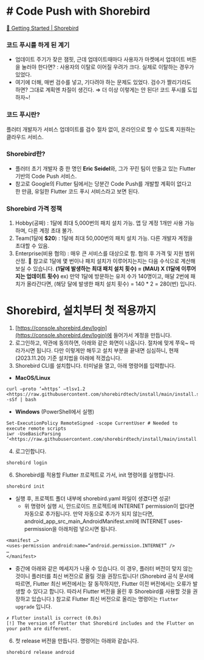 # # Code Push with Shorebird
 [🚀 Getting Started | Shorebird](https://docs.shorebird.dev/) 
### 코드 푸시를 하게 된 계기
* 업데이트 주기가 잦은 잼핏, 근데 업데이트때마다 사용자가 마켓에서 업데이트 버튼을 눌러야 한다면? : 사용자의 이탈로 이어질 우려가 크다. 실제로 이탈하는 경우가 있었다.
* 여기에 더해, 매번 검수를 넣고, 기다려야 하는 문제도 있었다. 검수가 짤리기라도 하면? 그대로 계획엔 차질이 생긴다.
⇒ 더 이상 이렇게는 안 된다! 코드 푸시를 도입하자~!

### 코드 푸시란?
플러터 개발자가 서비스 업데이트를 검수 절차 없이, 온라인으로 할 수 있도록 지원하는 클라우드 서비스.

### Shorebird란?
* 플러터 초기 개발자 중 한 명인 **Eric Seidel**와, 그가 꾸린 팀이 만들고 있는 Flutter 기반의 Code Push 서비스.
* 참고로 Google의 Flutter 팀에서는 당분간 Code Push를 개발할 계획이 없다고 한 만큼, 유일한 Flutter 코드 푸시 서비스라고 보면 된다.

### Shorebird 가격 정책
1. Hobby(공짜) : 1달에 최대 5,000번의 패치 설치 가능. 앱 당 계정 1개만 사용 가능하며, 다른 계정 초대 불가.
2. Team(1달에 **$20**) : 1달에 최대 50,000번의 패치 설치 가능. 다른 개발자 계정을 초대할 수 있음.
3. Enterprise(비용 협의) : 매우 큰 서비스를 대상으로 함. 협의 후 가격 및 지원 범위 산정.
🧮 참고로 1달에 몇 번이나 패치 설치가 이루어지는지는 다음 수식으로 계산해보실 수 있습니다.
**(1달에 발생하는 최대 패치 설치 횟수) = (MAU) X (1달에 이루어지는 업데이트 횟수)**
ex) 만약 1달에 방문하는 유저 수가 140명이고, 매달 2번에 패치가 올라간다면, (해당 달에 발생한 패치 설치 횟수) = 140 * 2 = 280(번) 입니다.


# Shorebird, 설치부터 첫 적용까지
1. [https://console.shorebird.dev/login](https://console.shorebird.dev/login)에 들어가서 계정을 만듭니다.
2. 로그인하고, 약관에 동의하면, 아래와 같은 화면이 나옵니다. 절차에 맞게 쭈욱~ 따라가시면 됩니다. 다만 이렇게만 해두고 설치 부분을 끝내면 심심하니, 현재(2023.11.20) 기준 설치법을 아래에 적겠습니다.
3. Shorebird CLI를 설치합니다. 터미널을 열고, 아래 명령어를 입력합니다.
  - **MacOS/Linux**
```
curl —proto ‘=https’ —tlsv1.2 <https://raw.githubusercontent.com/shorebirdtech/install/main/install.sh> -sSf | bash
```
  - **Windows** (PowerShell에서 실행)
```
Set-ExecutionPolicy RemoteSigned -scope CurrentUser # Needed to execute remote scripts
iwr -UseBasicParsing ‘<https://raw.githubusercontent.com/shorebirdtech/install/main/install.ps1'|iex>
```
4. 로그인합니다.
```
shorebird login
```
6. Shorebird를 적용할 Flutter 프로젝트로 가서, init 명령어를 실행합니다.
```
shorebird init
```
  - 실행 후, 프로젝트 폴더 내부에 shorebird.yaml 파일이 생겼다면 성공!
	* 위 명령어 실행 시, 안드로이드 프로젝트에 INTERNET permission이 없다면 자동으로 추가됩니다. 만약 자동으로 추가가 되지 않는다면, android_app_src_main_AndroidManifest.xml에 INTERNET uses-permission을 아래처럼 넣으시면 됩니다.

```
<manifest …>
<uses-permission android:name=“android.permission.INTERNET” />
…
</manifest>
```
  - 중간에 아래와 같은 메세지가 나올 수 있습니다. 이 경우, 플러터 버전이 맞지 않는 것이니 플러터를 최신 버전으로 올릴 것을 권장드립니다! (Shorebird 공식 문서에 따르면, Flutter 최신 버전에서는 잘 동작하지만, Flutter 이전 버전에서는 오류가 발생할 수 있다고 합니다. 따라서 Flutter 버전을 올린 후 Shorebird를 사용할 것을 권장하고 있습니다.) 참고로 Flutter 최신 버전으로 올리는 명령어는 `flutter upgrade` 입니다.
```
✗ Flutter install is correct (0.0s)
[!] The version of Flutter that Shorebird includes and the Flutter on your path are different.
```
6. 첫 release 버전을 만듭니다. 명령어는 아래와 같습니다.
```
shorebird release android
```
